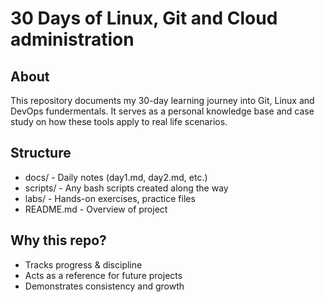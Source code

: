 # 30 Days of Linux, Git and Cloud administration

## About 
This repository documents my 30-day learning journey into Git, Linux and DevOps fundermentals.
It serves as a personal knowledge base and case study on how these tools apply to real life scenarios.

## Structure 
- docs/ - Daily notes (day1.md, day2.md, etc.)
- scripts/ - Any bash scripts created along the way
- labs/ - Hands-on exercises, practice files 
- README.md - Overview of project

## Why this repo?
- Tracks progress & discipline 
- Acts as a reference for future projects 
- Demonstrates consistency and growth
